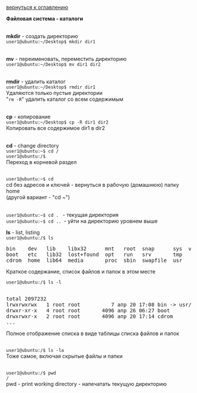 <a href="/README.md">вернуться к оглавлению</a>

<b>Файловая система - каталоги</b> <br><br>

<b>mkdir</b> - создать директорию <br>
`user1@ubuntu:~/Desktop$ mkdir dir1` <br> <br>

<b>mv</b> - переименовать, переместить директорию <br>
`user1@ubuntu:~/Desktop$ mv dir1 dir2` <br> <br>

<b>rmdir</b> - удалить каталог <br>
`user1@ubuntu:~/Desktop$ rmdir dir1` <br> 
Удаляются только пустые директории <br>
"`rm -R`" удалить каталог со всем содержимым <br><br> 

<b>cp</b> - копирование <br>
`user1@ubuntu:~/Desktop$ cp -R dir1 dir2` <br>
Копировать все содержимое dir1 в dir2 <br><br>

<b>cd</b> - change directory <br>
`user1@ubuntu:~$ cd /` <br>
`user1@ubuntu:/$`<br>
Переход в корневой раздел<br> <br>

`user1@ubuntu:~$ cd ` <br>
cd без адресов и ключей - вернуться в рабочую (домашнюю) папку home <br>
(другой вариант - "cd ~")<br><br>

`user1@ubuntu:~$ cd . ` - текущая директория<br>
`user1@ubuntu:~$ cd .. `- уйти на директорию уровнем выше <br>

<b>ls</b> - list, listing <br>
`user1@ubuntu:/$ ls`
<pre>
bin    dev   lib    libx32      mnt   root  snap      sys  var
boot   etc   lib32  lost+found  opt   run   srv       tmp
cdrom  home  lib64  media       proc  sbin  swapfile  usr
</pre>
Краткое содержание, список файлов и папок в этом месте <br>

`user1@ubuntu:/$ ls -l`
<pre> 
total 2097232
lrwxrwxrwx   1 root root          7 апр 20 17:08 bin -> usr/bin
drwxr-xr-x   4 root root       4096 апр 26 06:27 boot
drwxrwxr-x   2 root root       4096 апр 20 17:14 cdrom
...
</pre>
Полное отображение списка в виде таблицы списка файлов и папок <br><br>

`user1@ubuntu:/$ ls -la` <br>
Тоже самое, включая скрытые файлы и папки <br><br>

`user1@ubuntu:/$ pwd`<br>
`/` <br>
pwd - print working directory - напечатать текущую директорию <br><br>